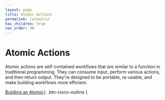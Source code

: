 ```yaml
---
layout: page
title: Atomic Actions
permalink: /atomics/
has_children: true
nav_order: 30
---
```


# Atomic Actions
Atomic actions are self-contained workflows that are similar to a function in traditional programming. They can consume input, perform various actions, and then return output. They're designed to be portable, re-usable, and make building workflows more efficient.

[<i class="fa fa-video mr-1"></i> Building an Atomic](https://www.youtube.com/watch?v=sNN6SLgeNpQ&list=PLPFIie48Myg2tu2gHbgm-moYg8LDaXsSo&index=3){: .btn-cisco-outline }